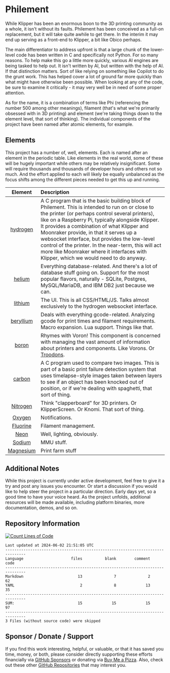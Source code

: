 # Philement
While Klipper has been an enormous boon to the 3D printing community as a whole, it isn't without its faults. Philement has been conceived as a full-on replacement, but it will take quite awhile to get there. In the interim it may end up serving as a front-end to Klipper, a bit like Obico perhaps. 

The main differentiator to address upfront is that a large chunk of the lower-level code has been written in C and specifically not Python. For so many reasons. To help make this go a little more quickly, various AI engines are being tasked to help out. It isn't written by AI, but written with the help of AI. If that distinction matters. Sort of like relying on something like Copilot to do the grunt work. This has helped cover a lot of ground far more quickly than what might have otherwise been possible. When looking at any of the code, be sure to examine it critically - it may very well be in need of some proper attention.

As for the name, it is a combination of terms like Phi (referencing the number 500 among other meanings), filament (that's what we're primarily obsessed with in 3D printing) and element (we're taking things down to the element level, that sort of thinking). The individual components of the project have been named after atomic elements, for example.

## Elements
This project has a number of, well, elements. Each is named after an element in the periodic table. Like elements in the real world, some of these will be hugely important while others may be relatively insignificant. Some will require thousands and thousands of developer hours and others not so much. And the effort applied to each will likely be equally unbalanced as the focus shifts among the different pieces needed to get this up and running.

| Element  | Description |
|:---------:|:---|
| [hydrogen](https://github.com/500Foods/Philement/tree/main/001-hydrogen/README.md) | A C program that is the basic building block of Philement. This is intended to run on or close to the printer (or perhaps control several printers), like on a Raspberry Pi, typically alongside Klipper. It provides a combination of what Klipper and Moonraker provide, in that it serves up a websocket interface, but provides the low-level control of the printer. In the near-term, this will act more like Moonraker where it interfaces with Klipper, which we would need to do anyway. <tr></tr> |
| [helium](https://github.com/500Foods/Philement/tree/main/002-helium/README.md) | Everything database-related. And there's a lot of database stuff going on. Support for the most popular flavors, naturally - SQLite, Postgres, MySQL/MariaDB, and IBM DB2 just because we can. <tr></tr> |
| [lithium](https://github.com/500Foods/Philement/tree/main/003-lithium/README.md) | The UI. This is all CSS/HTML/JS. Talks almost exclusively to the hydrogen websocket interface.  <tr></tr> |
| [beryllium](https://github.com/500Foods/Philement/tree/main/004-beryllium/README.md) | Deals with everything gcode-related. Analyzing gcode for print times and filament requirements. Macro expansion. Lua support. Things like that. <tr></tr> |
| [boron](https://github.com/500Foods/Philement/tree/main/005-boron/README.md) | Rhymes with Voron! This component is concerned with managing the vast amount of information about printers and components. Like Vorons. Or [Troodons](https://github.com/500Foods/WelcomeToTroodon). <tr></tr> |
| [carbon](https://github.com/500Foods/Philement/tree/main/006-carbon/README.md) | A C program used to compare two images. This is part of a basic print failure detection system that uses timelapse-style images taken between layers to see if an object has been knocked out of position, or if we're dealing with spaghetti, that sort of thing. <tr></tr> |
| [Nitrogen](https://github.com/500Foods/Philement/tree/main/007-nitrogen/README.md) | Think "clapperboard" for 3D printers. Or KlipperScreen. Or Knomi. That sort of thing.   <tr></tr> |
| [Oxygen](https://github.com/500Foods/Philement/tree/main/008-oxygen/README.md) | Notifications. <tr></tr> |
| [Fluorine](https://github.com/500Foods/Philement/tree/main/009-fluorine/README.md) | Filament management. <tr></tr> |
| [Neon](https://github.com/500Foods/Philement/tree/main/010-neon/README.md) | Well, lighting, obviously. <tr></tr> |
| [Sodium](https://github.com/500Foods/Philement/tree/main/011-sodium/README.md) | MMU stuff. <tr></tr> |
| [Magnesium](https://github.com/500Foods/Philement/tree/main/012-magnesium/README.md) | Print farm stuff <tr></tr> || 

## Additional Notes
While this project is currently under active development, feel free to give it a try and post any issues you encounter.  Or start a discussion if you would like to help steer the project in a particular direction.  Early days yet, so a good time to have your voice heard.  As the project unfolds, additional resources will be made available, including platform binaries, more documentation, demos, and so on.

## Repository Information 
[![Count Lines of Code](https://github.com/500Foods/Template/actions/workflows/main.yml/badge.svg)](https://github.com/500Foods/Template/actions/workflows/main.yml)
<!--CLOC-START -->
```
Last updated at 2024-06-02 21:51:05 UTC
-------------------------------------------------------------------------------
Language                     files          blank        comment           code
-------------------------------------------------------------------------------
Markdown                        13              7              2             62
YAML                             2              8             13             35
-------------------------------------------------------------------------------
SUM:                            15             15             15             97
-------------------------------------------------------------------------------
3 Files (without source code) were skipped
```
<!--CLOC-END-->

## Sponsor / Donate / Support
If you find this work interesting, helpful, or valuable, or that it has saved you time, money, or both, please consider directly supporting these efforts financially via [GitHub Sponsors](https://github.com/sponsors/500Foods) or donating via [Buy Me a Pizza](https://www.buymeacoffee.com/andrewsimard500). Also, check out these other [GitHub Repositories](https://github.com/500Foods?tab=repositories&q=&sort=stargazers) that may interest you.
